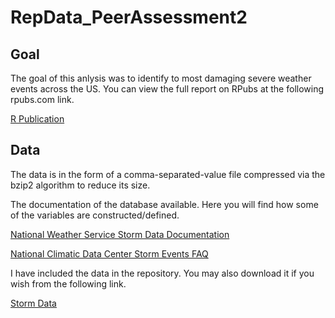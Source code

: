RepData_PeerAssessment2
=======================
## Goal
The goal of this anlysis was to identify to most damaging severe weather events across the US. You can view the full report on RPubs at the following rpubs.com link.

[R Publication](http://rpubs.com/mmaldo/USWeatherEvents)


## Data

The data is in the form of a comma-separated-value file compressed via the bzip2 algorithm to reduce its size.

The documentation of the database available. Here you will find how some of the variables are constructed/defined.

[National Weather Service Storm Data Documentation](https://d396qusza40orc.cloudfront.net/repdata%2Fpeer2_doc%2Fpd01016005curr.pdf)

[National Climatic Data Center Storm Events FAQ](https://d396qusza40orc.cloudfront.net/repdata%2Fpeer2_doc%2FNCDC%20Storm%20Events-FAQ%20Page.pdf)

I have included the data in the repository. You may also download it if you wish from the following link.

[Storm Data](https://d396qusza40orc.cloudfront.net/repdata%2Fdata%2FStormData.csv.bz2)
